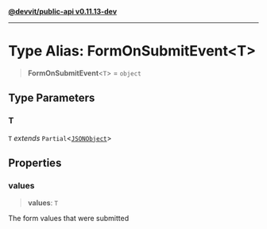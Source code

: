 [**@devvit/public-api v0.11.13-dev**](../README.md)

---

# Type Alias: FormOnSubmitEvent\<T\>

> **FormOnSubmitEvent**\<`T`\> = `object`

## Type Parameters

### T

`T` _extends_ `Partial`\<[`JSONObject`](JSONObject.md)\>

## Properties

<a id="values"></a>

### values

> **values**: `T`

The form values that were submitted
